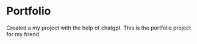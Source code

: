 # Portfolio
Created a my project with the help of chatgpt. This is the portfolio project for my friend
